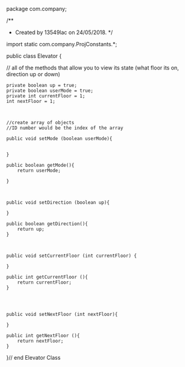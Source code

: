 package com.company;


/**
 * Created by 13549lac on 24/05/2018.
 */

import static com.company.ProjConstants.*;

public class Elevator {

// all of the methods that allow you to view its state (what floor its on, direction up or down)


    private boolean up = true;
    private boolean userMode = true;
    private int currentFloor = 1;
    int nextFloor = 1;



    //create array of objects
    //ID number would be the index of the array

    public void setMode (boolean userMode){


    }

    public boolean getMode(){
        return userMode;

    }



    public void setDirection (boolean up){

    }

    public boolean getDirection(){
        return up;
    }



    public void setCurrentFloor (int currentFloor) {

    }

    public int getCurrentFloor (){
        return currentFloor;
    }




    public void setNextFloor (int nextFloor){

    }

    public int getNextFloor (){
        return nextFloor;
    }




}// end Elevator Class





